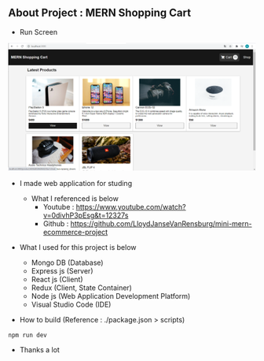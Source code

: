 ## About Project : MERN Shopping Cart

- Run Screen  
<p align="center"><img src="./README_img.png"></p>  

- I made web application for studing  
  * What I referenced is below
      * Youtube : https://www.youtube.com/watch?v=0divhP3pEsg&t=12327s  
      * Github : https://github.com/LloydJanseVanRensburg/mini-mern-ecommerce-project

- What I used for this project is below  
  * Mongo DB (Database)
  * Express js (Server)
  * React js (Client)  
  * Redux (Client, State Container)
  * Node js (Web Application Development Platform)
  * Visual Studio Code (IDE) 

- How to build (Reference : ./package.json > scripts)
```
npm run dev
```

- Thanks a lot
